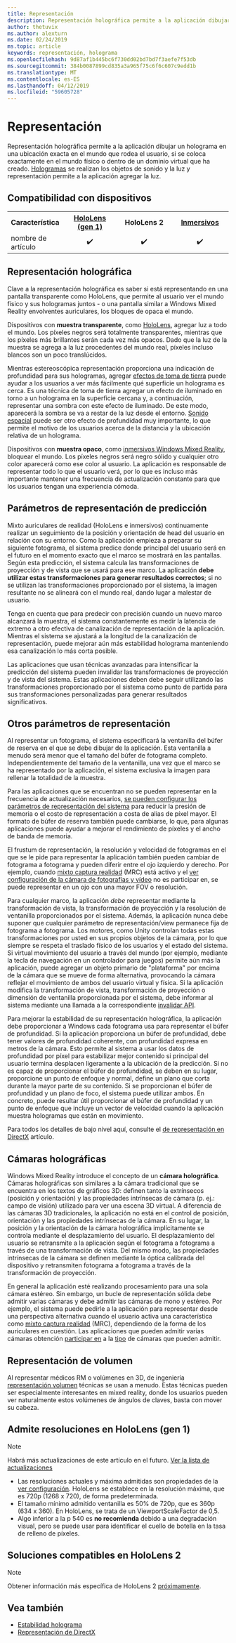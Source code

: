 ```yaml
---
title: Representación
description: Representación holográfica permite a la aplicación dibujar un holograma en una ubicación exacta en el mundo que rodea el usuario, si se coloca exactamente en el mundo físico o dentro de un dominio virtual que ha creado.
author: thetuvix
ms.author: alexturn
ms.date: 02/24/2019
ms.topic: article
keywords: representación, holograma
ms.openlocfilehash: 9d87af1b445bc6f730dd02bd7bd7f3aefe7f53db
ms.sourcegitcommit: 384b0087899cd835a3a965f75c6f6c607c9edd1b
ms.translationtype: MT
ms.contentlocale: es-ES
ms.lasthandoff: 04/12/2019
ms.locfileid: "59605728"
---
```

# <a name="rendering"></a>Representación

Representación holográfica permite a la aplicación dibujar un holograma en una ubicación exacta en el mundo que rodea el usuario, si se coloca exactamente en el mundo físico o dentro de un dominio virtual que ha creado. [Hologramas](hologram.md) se realizan los objetos de sonido y la luz y representación permite a la aplicación agregar la luz.

## <a name="device-support"></a>Compatibilidad con dispositivos

<table>
<tr>
<th>Característica</th><th style="width:150px"><a href="hololens-hardware-details.md">HoloLens (gen 1)</a></th><th style="width:150px">HoloLens 2</th><th style="width:150px"><a href="immersive-headset-hardware-details.md">Inmersivos</a></th>
</tr><tr>
<td>nombre de artículo</td><td style="text-align: center;">✔️</td><td style="text-align: center;">✔️</td><td style="text-align: center;">✔️</td>
</tr>
</table>

## <a name="holographic-rendering"></a>Representación holográfica

Clave a la representación holográfica es saber si está representando en una pantalla transparente como HoloLens, que permite al usuario ver el mundo físico y sus hologramas juntos - o una pantalla similar a Windows Mixed Reality envolventes auriculares, los bloques de opaca el mundo.

Dispositivos con **muestra transparente**, como [HoloLens](hololens-hardware-details.md), agregar luz a todo el mundo. Los píxeles negros será totalmente transparentes, mientras que los píxeles más brillantes serán cada vez más opacos. Dado que la luz de la muestra se agrega a la luz procedentes del mundo real, píxeles incluso blancos son un poco translúcidos.

Mientras estereoscópica representación proporciona una indicación de profundidad para sus hologramas, agregar [efectos de toma de tierra](interaction-fundamentals.md) puede ayudar a los usuarios a ver más fácilmente qué superficie un holograma es cerca. Es una técnica de toma de tierra agregar un efecto de iluminado en torno a un holograma en la superficie cercana y, a continuación, representar una sombra con este efecto de iluminado. De este modo, aparecerá la sombra se va a restar de la luz desde el entorno. [Sonido espacial](spatial-sound.md) puede ser otro efecto de profundidad muy importante, lo que permite el motivo de los usuarios acerca de la distancia y la ubicación relativa de un holograma.

Dispositivos con **muestra opaco**, como [inmersivos Windows Mixed Reality](immersive-headset-hardware-details.md), bloquear el mundo. Los píxeles negros será negro sólido y cualquier otro color aparecerá como ese color al usuario. La aplicación es responsable de representar todo lo que el usuario verá, por lo que es incluso más importante mantener una frecuencia de actualización constante para que los usuarios tengan una experiencia cómoda.

## <a name="predicted-rendering-parameters"></a>Parámetros de representación de predicción

Mixto auriculares de realidad (HoloLens e inmersivos) continuamente realizar un seguimiento de la posición y orientación de head del usuario en relación con su entorno. Como la aplicación empieza a preparar su siguiente fotograma, el sistema predice donde principal del usuario será en el futuro en el momento exacto que el marco se mostrará en las pantallas. Según esta predicción, el sistema calcula las transformaciones de proyección y de vista que se usará para ese marco. La aplicación **debe utilizar estas transformaciones para generar resultados correctos**; si no se utilizan las transformaciones proporcionado por el sistema, la imagen resultante no se alineará con el mundo real, dando lugar a malestar de usuario.

Tenga en cuenta que para predecir con precisión cuando un nuevo marco alcanzará la muestra, el sistema constantemente es medir la latencia de extremo a otro efectiva de canalización de representación de la aplicación. Mientras el sistema se ajustará a la longitud de la canalización de representación, puede mejorar aún más estabilidad holograma manteniendo esa canalización lo más corta posible.

Las aplicaciones que usan técnicas avanzadas para intensificar la predicción del sistema pueden invalidar las transformaciones de proyección y de vista del sistema. Estas aplicaciones deben debe seguir utilizando las transformaciones proporcionado por el sistema como punto de partida para sus transformaciones personalizadas para generar resultados significativos.

## <a name="other-rendering-parameters"></a>Otros parámetros de representación

Al representar un fotograma, el sistema especificará la ventanilla del búfer de reserva en el que se debe dibujar de la aplicación. Esta ventanilla a menudo será menor que el tamaño del búfer de fotograma completo. Independientemente del tamaño de la ventanilla, una vez que el marco se ha representado por la aplicación, el sistema exclusiva la imagen para rellenar la totalidad de la muestra.

Para las aplicaciones que se encuentran no se pueden representar en la frecuencia de actualización necesarios, [se pueden configurar los parámetros de representación del sistema](https://docs.microsoft.com/uwp/api/Windows.Graphics.Holographic.HolographicViewConfiguration#Windows_Graphics_Holographic_HolographicViewConfiguration) para reducir la presión de memoria o el costo de representación a costa de alias de píxel mayor. El formato de búfer de reserva también puede cambiarse, lo que, para algunas aplicaciones puede ayudar a mejorar el rendimiento de píxeles y el ancho de banda de memoria.

El frustum de representación, la resolución y velocidad de fotogramas en el que se le pide para representar la aplicación también pueden cambiar de fotograma a fotograma y pueden diferir entre el ojo izquierdo y derecho. Por ejemplo, cuando [mixto captura realidad](mixed-reality-capture.md) (MRC) está activo y el [ver configuración de la cámara de fotografías y vídeo](https://docs.microsoft.com/uwp/api/Windows.Graphics.Holographic.HolographicViewConfigurationKind#Windows_Graphics_Holographic_HolographicViewConfigurationKind) no es participar en, se puede representar en un ojo con una mayor FOV o resolución.

Para cualquier marco, la aplicación *debe* representar mediante la transformación de vista, la transformación de proyección y la resolución de ventanilla proporcionados por el sistema. Además, la aplicación nunca debe suponer que cualquier parámetro de representación/view permanece fija de fotograma a fotograma. Los motores, como Unity controlan todas estas transformaciones por usted en sus propios objetos de la cámara, por lo que siempre se respeta el traslado físico de los usuarios y el estado del sistema. Si virtual movimiento del usuario a través del mundo (por ejemplo, mediante la tecla de navegación en un controlador para juegos) permite aún más la aplicación, puede agregar un objeto primario de "plataforma" por encima de la cámara que se mueve de forma alternativa, provocando la cámara reflejar el movimiento de ambos del usuario virtual y física. Si la aplicación modifica la transformación de vista, transformación de proyección o dimensión de ventanilla proporcionada por el sistema, debe informar al sistema mediante una llamada a la correspondiente [invalidar API](https://docs.microsoft.com/uwp/api/Windows.Graphics.Holographic.HolographicCameraPose#Windows_Graphics_Holographic_HolographicCameraPose).

Para mejorar la estabilidad de su representación holográfica, la aplicación debe proporcionar a Windows cada fotograma usa para representar el búfer de profundidad. Si la aplicación proporciona un búfer de profundidad, debe tener valores de profundidad coherente, con profundidad expresa en metros de la cámara. Esto permite al sistema a usar los datos de profundidad por píxel para estabilizar mejor contenido si principal del usuario termina desplacen ligeramente a la ubicación de la predicción. Si no es capaz de proporcionar el búfer de profundidad, se deben en su lugar, proporcione un punto de enfoque y normal, define un plano que corta durante la mayor parte de su contenido. Si se proporcionan el búfer de profundidad y un plano de foco, el sistema puede utilizar ambos. En concreto, puede resultar útil proporcionar el búfer de profundidad y un punto de enfoque que incluye un vector de velocidad cuando la aplicación muestra hologramas que están en movimiento.

Para todos los detalles de bajo nivel aquí, consulte el [de representación en DirectX](rendering-in-directx.md) artículo.

## <a name="holographic-cameras"></a>Cámaras holográficas

Windows Mixed Reality introduce el concepto de un **cámara holográfica**. Cámaras holográficas son similares a la cámara tradicional que se encuentra en los textos de gráficos 3D: definen tanto la extrínsecos (posición y orientación) y las propiedades intrínsecas de cámara (p. ej.: campo de visión) utilizado para ver una escena 3D virtual. A diferencia de las cámaras 3D tradicionales, la aplicación no está en el control de posición, orientación y las propiedades intrínsecas de la cámara. En su lugar, la posición y la orientación de la cámara holográfica implícitamente se controla mediante el desplazamiento del usuario. El desplazamiento del usuario se retransmite a la aplicación según el fotograma a fotograma a través de una transformación de vista. Del mismo modo, las propiedades intrínsecas de la cámara se definen mediante la óptica calibrada del dispositivo y retransmiten fotograma a fotograma a través de la transformación de proyección.

En general la aplicación esté realizando procesamiento para una sola cámara estéreo. Sin embargo, un bucle de representación sólida debe admitir varias cámaras y debe admitir las cámaras de mono y estéreo. Por ejemplo, el sistema puede pedirle a la aplicación para representar desde una perspectiva alternativa cuando el usuario activa una característica como [mixto captura realidad](mixed-reality-capture.md) (MRC), dependiendo de la forma de los auriculares en cuestión. Las aplicaciones que pueden admitir varias cámaras obtención [participar en](https://docs.microsoft.com/uwp/api/Windows.Graphics.Holographic.HolographicViewConfiguration#Windows_Graphics_Holographic_HolographicViewConfiguration) a la [tipo](https://docs.microsoft.com/uwp/api/Windows.Graphics.Holographic.HolographicViewConfigurationKind#Windows_Graphics_Holographic_HolographicViewConfigurationKind) de cámaras que pueden admitir.

## <a name="volume-rendering"></a>Representación de volumen

Al representar médicos RM o volúmenes en 3D, de ingeniería [representación volumen](volume-rendering.md) técnicas se usan a menudo. Estas técnicas pueden ser especialmente interesantes en mixed reality, donde los usuarios pueden ver naturalmente estos volúmenes de ángulos de claves, basta con mover su cabeza.

## <a name="supported-resolutions-on-hololens-1st-gen"></a>Admite resoluciones en HoloLens (gen 1)
> [!NOTE]
> Habrá más actualizaciones de este artículo en el futuro. [Ver la lista de actualizaciones](release-notes-april-2018.md)

* Las resoluciones actuales y máxima admitidas son propiedades de la [ver configuración](https://docs.microsoft.com/uwp/api/Windows.Graphics.Holographic.HolographicViewConfiguration#Windows_Graphics_Holographic_HolographicViewConfiguration). HoloLens se establece en la resolución máxima, que es 720p (1268 x 720), de forma predeterminada.
* El tamaño mínimo admitido ventanilla es 50% de 720p, que es 360p (634 x 360). En HoloLens, se trata de un ViewportScaleFactor de 0,5.
* Algo inferior a la p 540 es **no recomienda** debido a una degradación visual, pero se puede usar para identificar el cuello de botella en la tasa de relleno de píxeles.

## <a name="supported-resolutions-on-hololens-2"></a>Soluciones compatibles en HoloLens 2

> [!NOTE]
> Obtener información más específica de HoloLens 2 [próximamente](index.md#news-and-notes).


## <a name="see-also"></a>Vea también
* [Estabilidad holograma](hologram-stability.md)
* [Representación de DirectX](rendering-in-directx.md)